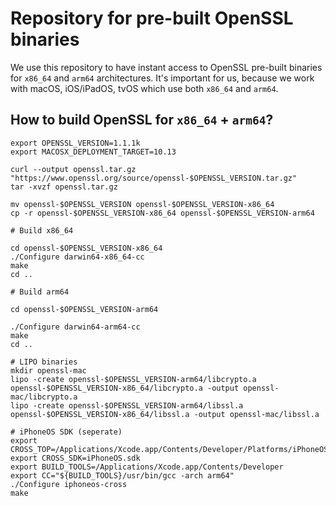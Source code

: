 # Repository for pre-built OpenSSL binaries
We use this repository to have instant access to OpenSSL pre-built binaries for
`x86_64` and `arm64` architectures. It's important for us, because we work with
macOS, iOS/iPadOS, tvOS which use both `x86_64` and `arm64`.

## How to build OpenSSL for `x86_64` + `arm64`?
```shell
export OPENSSL_VERSION=1.1.1k
export MACOSX_DEPLOYMENT_TARGET=10.13

curl --output openssl.tar.gz "https://www.openssl.org/source/openssl-$OPENSSL_VERSION.tar.gz"
tar -xvzf openssl.tar.gz

mv openssl-$OPENSSL_VERSION openssl-$OPENSSL_VERSION-x86_64
cp -r openssl-$OPENSSL_VERSION-x86_64 openssl-$OPENSSL_VERSION-arm64

# Build x86_64

cd openssl-$OPENSSL_VERSION-x86_64
./Configure darwin64-x86_64-cc
make
cd ..

# Build arm64

cd openssl-$OPENSSL_VERSION-arm64

./Configure darwin64-arm64-cc
make
cd ..

# LIPO binaries
mkdir openssl-mac
lipo -create openssl-$OPENSSL_VERSION-arm64/libcrypto.a openssl-$OPENSSL_VERSION-x86_64/libcrypto.a -output openssl-mac/libcrypto.a
lipo -create openssl-$OPENSSL_VERSION-arm64/libssl.a openssl-$OPENSSL_VERSION-x86_64/libssl.a -output openssl-mac/libssl.a

# iPhoneOS SDK (seperate)
export CROSS_TOP=/Applications/Xcode.app/Contents/Developer/Platforms/iPhoneOS.platform/Developer
export CROSS_SDK=iPhoneOS.sdk
export BUILD_TOOLS=/Applications/Xcode.app/Contents/Developer
export CC="${BUILD_TOOLS}/usr/bin/gcc -arch arm64"
./Configure iphoneos-cross
make
```

